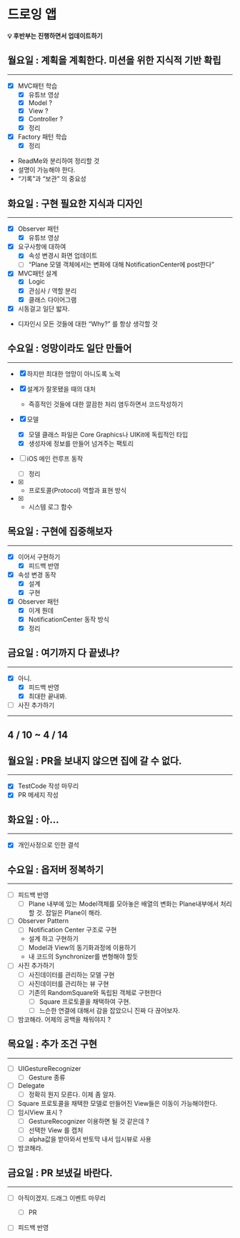 # 드로잉 앱

**💡 후반부는 진행하면서 업데이트하기**

## 월요일 : 계획을 계획한다. 미션을 위한 지식적 기반 확립

---

- [x]  MVC패턴 학습
    - [x]  유튜브 영상
    - [x]  Model ?
    - [x]  View ?
    - [x]  Controller ?
    - [x]  정리
  
- [x]  Factory 패턴 학습
    - [x]  정리
    
- ReadMe와 분리하여 정리할 것
- 설명이 가능해야 한다.
- “기록”과 “보관” 의 중요성

## 화요일 : 구현 필요한 지식과 디자인

---

- [x]  Observer 패턴
    - [x]  유튜브 영상
   
- [x]  요구사항에 대하여
    - [x]  속성 변경시 화면 업데이트
    - [ ]  “Plane 모델 객체에서는 변화에 대해 NotificationCenter에 post한다”

- [x]  MVC패턴 설계
    - [x]  Logic
    - [x]  관심사 / 역할 분리
    - [x]  클래스 다이어그램

- [x]  시동걸고 일단 밟자.

- 디자인시 모든 것들에 대한 “Why?” 를 항상 생각할 것


## 수요일 : 엉망이라도 일단 만들어

---

- [x]  하지만 최대한 엉망이 아니도록 노력
- [x]  설계가 잘못됐을 때의 대처
    - 즉흥적인 것들에 대한 깔끔한 처리 염두하면서 코드작성하기
    
- [x]  모델
    - [x]  모델 클래스 파일은 Core Graphics나 UIKit에 독립적인 타입
    - [x]  생성자에 정보를 만들어 넘겨주는 팩토리
 
- [ ]  iOS 메인 런루프 동작
    - [ ]  정리

- [x]  + 프로토콜(Protocol) 역할과 표현 방식

- [x]  + 시스템 로그 함수

## 목요일 : 구현에 집중해보자

---

- [x]  이어서 구현하기
    - [x]  피드백 반영

- [x]  속성 변경 동작
    - [x]  설계
    - [x]  구현

- [x]  Observer 패턴
    - [x]  이게 뭔데
    - [x]  NotificationCenter 동작 방식
    - [x]  정리

## 금요일 : 여기까지 다 끝냈냐?

---

- [x]  아니.
    - [x]  피드백 반영
    - [x]  최대한 끝내봐.
- [ ]  사진 추가하기

------------------
## 4 / 10 ~ 4 / 14 

## 월요일 : PR을 보내지 않으면 집에 갈 수 없다.

---

- [x]  TestCode 작성 마무리
- [x]  PR 메세지 작성

## 화요일 : 아…

---

- [x] 개인사정으로 인한 결석

## 수요일 : 옵저버 정복하기

---

- [ ]  피드백 반영
    - [ ] Plane 내부에 있는 Model객체를 모아놓은 배열의 변화는 Plane내부에서 처리 할 것. 잡일은 Plane이 해라.   
- [ ]  Observer Pattern
    - [ ]  Notification Center 구조로 구현
    - 설계 하고 구현하기
    - [ ]  Model과 View의 동기화과정에 이용하기
    - 내 코드의 Synchronizer를 변형해야 할듯
- [ ]  사진 추가하기
    - [ ]  사진데이터를 관리하는 모델 구현
    - [ ]  사진데이터를 관리하는 뷰 구현
    - [ ]  기존의 RandomSquare와 독립된 객체로 구현한다
        - [ ]  Square 프로토콜을 채택하여 구현.
        - [ ]  느슨한 연결에 대해서 감을 잡았으니 진짜 다 끊어보자.
- [ ]  밤코해라. 어제의 공백을 채워야지 ? 

## 목요일 :  추가 조건 구현

---

- [ ]  UIGestureRecognizer
    - [ ]  Gesture 종류
- [ ]  Delegate
    - [ ]  정확히 뭔지 모른다. 이제 좀 알자.
- [ ]  Square 프로토콜을 채택한 모델로 만들어진 View들은 이동이 가능해야한다.
- [ ]  임시View 표시 ?
    - [ ]  GestureRecognizer 이용하면 될 것 같은데 ?
    - [ ]  선택한 View 를 캡처
    - [ ]  alpha값을 받아와서 반토막 내서 임시뷰로 사용
- [ ]  밤코해라.

## 금요일 : PR 보냈길 바란다.

---

- [ ]  아직이겠지. 드래그 이벤트 마무리
    - [ ]  PR
- [ ]  피드백 반영
    

